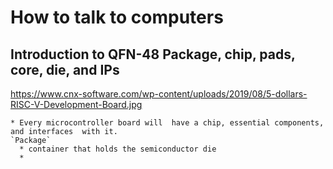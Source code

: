 #  How to talk to computers
##  Introduction to QFN-48 Package, chip, pads, core, die, and IPs
https://www.cnx-software.com/wp-content/uploads/2019/08/5-dollars-RISC-V-Development-Board.jpg

    * Every microcontroller board will  have a chip, essential components, and interfaces  with it.
    `Package`
      * container that holds the semiconductor die
      * 

  

